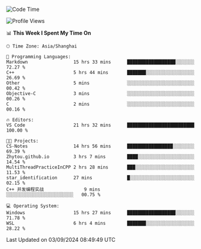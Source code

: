 <!--START_SECTION:waka-->
![Code Time](http://img.shields.io/badge/Code%20Time-1%2C948%20hrs%208%20mins-blue)

![Profile Views](http://img.shields.io/badge/Profile%20Views-2-blue)

📊 **This Week I Spent My Time On** 

```text
🕑︎ Time Zone: Asia/Shanghai

💬 Programming Languages: 
Markdown                 15 hrs 33 mins      ██████████████████░░░░░░░   72.27 % 
C++                      5 hrs 44 mins       ███████░░░░░░░░░░░░░░░░░░   26.69 % 
Other                    5 mins              ░░░░░░░░░░░░░░░░░░░░░░░░░   00.42 % 
Objective-C              3 mins              ░░░░░░░░░░░░░░░░░░░░░░░░░   00.26 % 
C                        2 mins              ░░░░░░░░░░░░░░░░░░░░░░░░░   00.16 % 

🔥 Editors: 
VS Code                  21 hrs 32 mins      █████████████████████████   100.00 % 

🐱‍💻 Projects: 
CS-Notes                 14 hrs 56 mins      █████████████████░░░░░░░░   69.39 % 
Zhytou.github.io         3 hrs 7 mins        ████░░░░░░░░░░░░░░░░░░░░░   14.54 % 
MultiThreadPracticeInCPP 2 hrs 28 mins       ███░░░░░░░░░░░░░░░░░░░░░░   11.53 % 
star_identification      27 mins             █░░░░░░░░░░░░░░░░░░░░░░░░   02.15 % 
C++ 并发编程实战               9 mins              ░░░░░░░░░░░░░░░░░░░░░░░░░   00.75 % 

💻 Operating System: 
Windows                  15 hrs 27 mins      ██████████████████░░░░░░░   71.78 % 
WSL                      6 hrs 4 mins        ███████░░░░░░░░░░░░░░░░░░   28.22 % 
```


 Last Updated on 03/09/2024 08:49:49 UTC
<!--END_SECTION:waka-->